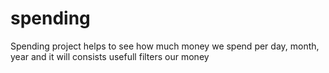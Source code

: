 # spending
Spending project helps to see how much money we spend per day, month, year and it will consists usefull filters  our money
